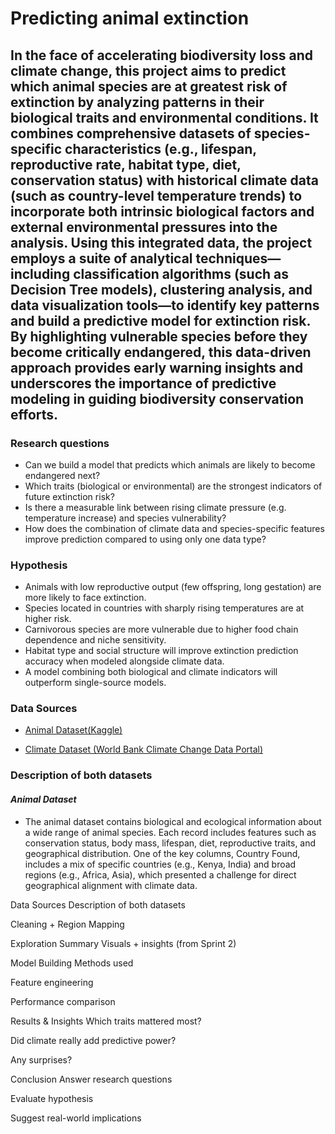 # **Predicting animal extinction**

## In the face of accelerating biodiversity loss and climate change, this project aims to predict which animal species are at greatest risk of extinction by analyzing patterns in their biological traits and environmental conditions. It combines comprehensive datasets of species-specific characteristics (e.g., lifespan, reproductive rate, habitat type, diet, conservation status) with historical climate data (such as country-level temperature trends) to incorporate both intrinsic biological factors and external environmental pressures into the analysis. Using this integrated data, the project employs a suite of analytical techniques—including classification algorithms (such as Decision Tree models), clustering analysis, and data visualization tools—to identify key patterns and build a predictive model for extinction risk. By highlighting vulnerable species before they become critically endangered, this data-driven approach provides early warning insights and underscores the importance of predictive modeling in guiding biodiversity conservation efforts.

### **Research questions**
* Can we build a model that predicts which animals are likely to become endangered next?
* Which traits (biological or environmental) are the strongest indicators of future extinction risk?
* Is there a measurable link between rising climate pressure (e.g. temperature increase) and species vulnerability?
* How does the combination of climate data and species-specific features improve prediction compared to using only one data type?

### **Hypothesis**
* Animals with low reproductive output (few offspring, long gestation) are more likely to face extinction.
* Species located in countries with sharply rising temperatures are at higher risk.
* Carnivorous species are more vulnerable due to higher food chain dependence and niche sensitivity.
* Habitat type and social structure will improve extinction prediction accuracy when modeled alongside climate data.
* A model combining both biological and climate indicators will outperform single-source models.

### **Data Sources**
* [Animal Dataset(Kaggle)](https://www.kaggle.com/datasets/iamsouravbanerjee/animal-information-dataset?resource=download)

* [Climate Dataset (World Bank Climate Change Data Portal)](https://climateknowledgeportal.worldbank.org/download-data)

### **Description of both datasets**
#### ***Animal Dataset***
* The animal dataset contains biological and ecological information about a wide range of animal species. Each record includes features such as conservation status, body mass, lifespan, diet, reproductive traits, and geographical distribution. One of the key columns, Country Found, includes a mix of specific countries (e.g., Kenya, India) and broad regions (e.g., Africa, Asia), which presented a challenge for direct geographical alignment with climate data.

Data Sources
Description of both datasets

Cleaning + Region Mapping

Exploration Summary
Visuals + insights (from Sprint 2)

Model Building
Methods used

Feature engineering

Performance comparison

Results & Insights
Which traits mattered most?

Did climate really add predictive power?

Any surprises?

Conclusion
Answer research questions

Evaluate hypothesis

Suggest real-world implications